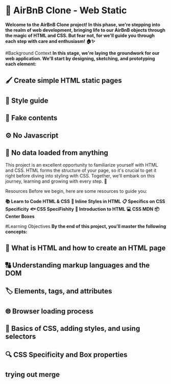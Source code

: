 # 🌟 AirBnB Clone - Web Static

**Welcome to the AirBnB Clone project! In this phase, we're stepping into the realm of web development, bringing life to our AirBnB objects through the magic of HTML and CSS. But fear not, for we'll guide you through each step with care and enthusiasm! 🏠✨**

#Background Context
**In this stage, we're laying the groundwork for our web application. We'll start by designing, sketching, and prototyping each element:**

## 🖌️ Create simple HTML static pages
## 📏 Style guide
## 🎨 Fake contents
## ⚙️ No Javascript
## 📡 No data loaded from anything

This project is an excellent opportunity to familiarize yourself with HTML and CSS. HTML forms the structure of your page, so it's crucial to get it right before diving into styling with CSS. Together, we'll embark on this journey, learning and growing with every step. 🚀

Resources
Before we begin, here are some resources to guide you:

**📚 Learn to Code HTML & CSS**
**🎨 Inline Styles in HTML**
**📋 Specifics on CSS Specificity**
**🐟 CSS SpeciFishity**
**📖 Introduction to HTML**
**💻 CSS MDN**
**📦 Center Boxes**

#Learning Objectives
**By the end of this project, you'll master the following concepts:**

## 📘 What is HTML and how to create an HTML page
## 🔠 Understanding markup languages and the DOM
## 🏷️ Elements, tags, and attributes
## 🌐 Browser loading process
## 🎨 Basics of CSS, adding styles, and using selectors
## 🔍 CSS Specificity and Box properties
## trying out merge
